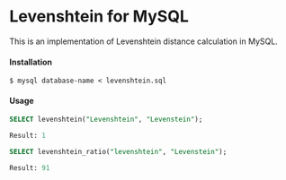 # Levenshtein for MySQL

This is an implementation of Levenshtein distance calculation in MySQL.

#### Installation

```
$ mysql database-name < levenshtein.sql
```

#### Usage

```sql
SELECT levenshtein("Levenshtein", "Levenstein");

Result: 1
```

```sql
SELECT levenshtein_ratio("levenshtein", "Levenstein");

Result: 91
```